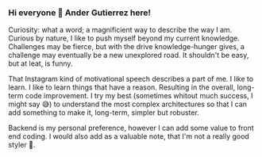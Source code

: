 ### Hi everyone 🤘 Ander Gutierrez here!
Curiosity: what a word; a magnificient way to describe the way I am. Curious by nature, I like to push myself beyond my current knowledge. Challenges may be fierce, but with the drive knowledge-hunger gives, a challenge may eventually be a new unexplored road. It shouldn't be easy, but at leat, is funny. 

That Instagram kind of motivational speech describes a part of me. I like to learn. I like to learn things that have a reason. Resulting in the overall, long-term code improvement. I try my best (sometimes whitout much success, I might say 😅) to understand the most complex architectures so that I can add something to make it, long-term, simpler but robuster.

Backend is my personal preference, however I can add some value to front end coding. I would also add as a valuable note, that I'm not a really good styler 😬.

<!--
**AnderGI/AnderGI** is a ✨ _special_ ✨ repository because its `README.md` (this file) appears on your GitHub profile.

Here are some ideas to get you started:

- 🔭 I’m currently working on ...
- 🌱 I’m currently learning ...
- 👯 I’m looking to collaborate on ...
- 🤔 I’m looking for help with ...
- 💬 Ask me about ...
- 📫 How to reach me: ...
- 😄 Pronouns: ...
- ⚡ Fun fact: ...
-->
